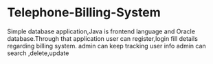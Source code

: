 # Telephone-Billing-System
Simple database application,Java is frontend language and Oracle database.Through that  application user can register,login fill details regarding billing system. admin can keep tracking user info admin can search ,delete,update
